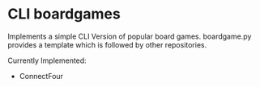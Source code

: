 # CLI boardgames

Implements a simple CLI Version of popular board games.
boardgame.py provides a template which is followed by other repositories.

Currently Implemented: 
- ConnectFour
